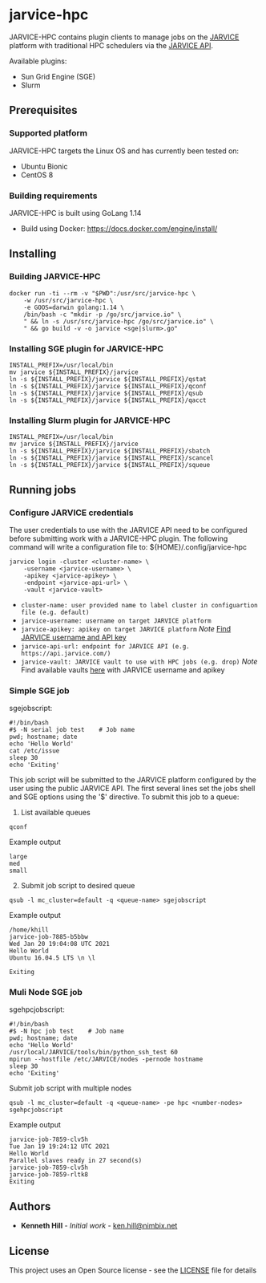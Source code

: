 # jarvice-hpc

JARVICE-HPC contains plugin clients to manage jobs on the [JARVICE](https://www.nimbix.net/platform) platform with traditional HPC schedulers via the [JARVICE API](https://jarvice.readthedocs.io/en/latest/api/).

Available plugins:
* Sun Grid Engine (SGE)
* Slurm

## Prerequisites

### Supported platform

JARVICE-HPC targets the Linux OS and has currently been tested on:

* Ubuntu Bionic
* CentOS 8

### Building requirements

JARVICE-HPC is built using GoLang 1.14

* Build using Docker: https://docs.docker.com/engine/install/

## Installing

### Building JARVICE-HPC

```
docker run -ti --rm -v "$PWD":/usr/src/jarvice-hpc \
    -w /usr/src/jarvice-hpc \
    -e GOOS=darwin golang:1.14 \
    /bin/bash -c "mkdir -p /go/src/jarvice.io" \
    " && ln -s /usr/src/jarvice-hpc /go/src/jarvice.io" \
    " && go build -v -o jarvice <sge|slurm>.go"
```

### Installing SGE plugin for JARVICE-HPC

```
INSTALL_PREFIX=/usr/local/bin
mv jarvice ${INSTALL_PREFIX}/jarvice
ln -s ${INSTALL_PREFIX}/jarvice ${INSTALL_PREFIX}/qstat
ln -s ${INSTALL_PREFIX}/jarvice ${INSTALL_PREFIX}/qconf
ln -s ${INSTALL_PREFIX}/jarvice ${INSTALL_PREFIX}/qsub
ln -s ${INSTALL_PREFIX}/jarvice ${INSTALL_PREFIX}/qacct
```

### Installing Slurm plugin for JARVICE-HPC

```
INSTALL_PREFIX=/usr/local/bin
mv jarvice ${INSTALL_PREFIX}/jarvice
ln -s ${INSTALL_PREFIX}/jarvice ${INSTALL_PREFIX}/sbatch
ln -s ${INSTALL_PREFIX}/jarvice ${INSTALL_PREFIX}/scancel
ln -s ${INSTALL_PREFIX}/jarvice ${INSTALL_PREFIX}/squeue
```

## Running jobs

### Configure JARVICE credentials

The user credentials to use with the JARVICE API need to be configured before submitting work with a JARVICE-HPC plugin. The following command will write a configuration file to: ${HOME}/.config/jarvice-hpc

```
jarvice login -cluster <cluster-name> \
    -username <jarvice-username> \
    -apikey <jarvice-apikey> \
    -endpoint <jarvice-api-url> \
    -vault <jarvice-vault>
```
* `cluster-name: user provided name to label cluster in configuartion file (e.g. default)`
* `jarvice-username: username on target JARVICE platform`
* `jarvice-apikey: apikey on target JARVICE platform`
*Note* [Find JARVICE username and API key](https://support.nimbix.net/hc/en-us/articles/209770783-Where-do-I-find-my-JARVICE-API-Key-)
* `jarvice-api-url: endpoint for JARVICE API (e.g. https://api.jarvice.com/)`
* `jarvice-vault: JARVICE vault to use with HPC jobs (e.g. drop)`
*Note* Find available vaults [here](https://vaults.jarvice.com) with JARVICE username and apikey

### Simple SGE job

sgejobscript:
```
#!/bin/bash
#$ -N serial job test    # Job name
pwd; hostname; date
echo 'Hello World'
cat /etc/issue
sleep 30
echo 'Exiting'
```

This job script will be submitted to the JARVICE platform configured by the user using the public JARVICE API. The first several lines set the jobs shell and SGE options using the '$' directive. To submit this job to a queue:

1) List available queues

```
qconf
```

Example output
```
large
med
small
```

2) Submit job script to desired queue

```
qsub -l mc_cluster=default -q <queue-name> sgejobscript
```

Example output
```
/home/khill
jarvice-job-7885-b5bbw
Wed Jan 20 19:04:08 UTC 2021
Hello World
Ubuntu 16.04.5 LTS \n \l

Exiting
```

### Muli Node SGE job

sgehpcjobscript:
```
#!/bin/bash
#$ -N hpc job test    # Job name
pwd; hostname; date
echo 'Hello World'
/usr/local/JARVICE/tools/bin/python_ssh_test 60
mpirun --hostfile /etc/JARVICE/nodes -pernode hostname
sleep 30
echo 'Exiting'
```
Submit job script with multiple nodes

```
qsub -l mc_cluster=default -q <queue-name> -pe hpc <number-nodes> sgehpcjobscript
```

Example output
```
jarvice-job-7859-clv5h
Tue Jan 19 19:24:12 UTC 2021
Hello World
Parallel slaves ready in 27 second(s)
jarvice-job-7859-clv5h
jarvice-job-7859-rltk8
Exiting
```

## Authors

* **Kenneth Hill** - *Initial work* - ken.hill@nimbix.net

## License

This project uses an Open Source license - see the [LICENSE](LICENSE) file for details

